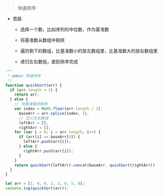 > 快速排序:

- 思路

  - 选择一个数，比如序列的中位数，作为基准数

  - 将基准数从数组中剔除

  - 遍历剩下的数组，比基准数小的放左数组里，比基准数大的放右数组里

  - 递归左右数组，直到排序完成

```js
/**
 * @desc 快速排序
 */
function quickSort(arr) {
  if (arr.length < 2) {
    return arr;
  } else {
    // 找基准值并剔除
    var index = Math.floor(arr.length / 2),
      baseArr = arr.splice(index, 1),
      // 定义左右数组
      leftArr = [],
      rightArr = [];
    for (var i = 0; i < arr.length; i++) {
      if (arr[i] <= baseArr[0]) {
        leftArr.push(arr[i]);
      } else {
        rightArr.push(arr[i]);
      }
    }
    return quickSort(leftArr).concat(baseArr, quickSort(rightArr))
  }
}

let arr = [1, 4, 6, 2, 3, 9, 5, 0];
console.log(quickSort(arr));
```